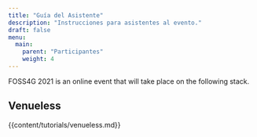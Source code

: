 ```yaml
---
title: "Guía del Asistente"
description: "Instrucciones para asistentes al evento."
draft: false
menu:
  main:
    parent: "Participantes"
    weight: 4
---
```


FOSS4G 2021 is an online event that will take place on the following stack.

## Venueless

{{content/tutorials/venueless.md}} 
